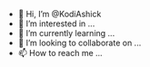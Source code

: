 - 👋 Hi, I’m @KodiAshick
- 👀 I’m interested in ...
- 🌱 I’m currently learning ...
- 💞️ I’m looking to collaborate on ...
- 📫 How to reach me ...

<!---
KodiAshick/KodiAshick is a ✨ special ✨ repository because its `README.md` (this file) appears on your GitHub profile.
You can click the Preview link to take a look at your changes.
--->
